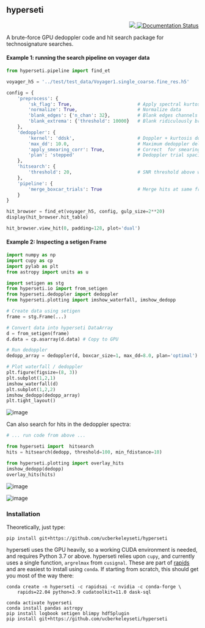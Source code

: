 ## hyperseti

<p align="right">
<a href="https://codecov.io/github/UCBerkeleySETI/hyperseti" > 
 <img src="https://codecov.io/github/UCBerkeleySETI/hyperseti/branch/master/graph/badge.svg?token=YGW53OTFQA"/> 
 </a>
<a href='https://hyperseti.readthedocs.io/en/latest/?badge=latest'>
    <img src='https://readthedocs.org/projects/hyperseti/badge/?version=latest' alt='Documentation Status' />
</a>
</p>

A brute-force GPU dedoppler code and hit search package for technosignature searches.


#### Example 1: running the search pipeline on voyager data

```python
from hyperseti.pipeline import find_et

voyager_h5 = '../test/test_data/Voyager1.single_coarse.fine_res.h5'

config = {
    'preprocess': {
        'sk_flag': True,                        # Apply spectral kurtosis flagging
        'normalize': True,                      # Normalize data
        'blank_edges': {'n_chan': 32},          # Blank edges channels
        'blank_extrema': {'threshold': 10000}   # Blank ridiculously bright signals before search
    },
    'dedoppler': {
        'kernel': 'ddsk',                       # Doppler + kurtosis doppler (ddsk)
        'max_dd': 10.0,                         # Maximum dedoppler delay, 10 Hz/s
        'apply_smearing_corr': True,            # Correct  for smearing within dedoppler kernel 
        'plan': 'stepped'                       # Dedoppler trial spacing plan (stepped = less memory)
    },
    'hitsearch': {
        'threshold': 20,                        # SNR threshold above which to consider a hit
    },
    'pipeline': {
        'merge_boxcar_trials': True             # Merge hits at same frequency that are found in multiple boxcars
    }
}

hit_browser = find_et(voyager_h5, config, gulp_size=2**20)
display(hit_browser.hit_table)

hit_browser.view_hit(0, padding=128, plot='dual')

```

#### Example 2: Inspecting a setigen Frame

```python
import numpy as np
import cupy as cp
import pylab as plt
from astropy import units as u

import setigen as stg
from hyperseti.io import from_setigen
from hyperseti.dedoppler import dedoppler
from hyperseti.plotting import imshow_waterfall, imshow_dedopp

# Create data using setigen
frame = stg.Frame(...)

# Convert data into hyperseti DataArray
d = from_setigen(frame)
d.data = cp.asarray(d.data) # Copy to GPU

# Run dedoppler
dedopp_array = dedoppler(d, boxcar_size=1, max_dd=8.0, plan='optimal')

# Plot waterfall / dedoppler
plt.figure(figsize=(8, 3))
plt.subplot(1,2,1)
imshow_waterfall(d)
plt.subplot(1,2,2)
imshow_dedopp(dedopp_array)
plt.tight_layout()
```

![image](https://user-images.githubusercontent.com/713251/164058073-88ccf3b1-b4a1-4160-b650-fca37770f96d.png)

Can also search for hits in the dedoppler spectra:

```python
# ... run code from above ...  

from hyperseti import  hitsearch
hits = hitsearch(dedopp, threshold=100, min_fdistance=10)

from hyperseti.plotting import overlay_hits
imshow_dedopp(dedopp)
overlay_hits(hits)
```

![image](https://user-images.githubusercontent.com/713251/164058025-ab8a3d7a-ffa5-4437-b01b-6c8d6a29cd7c.png)

![image](https://user-images.githubusercontent.com/713251/164058051-9b511f50-d0d0-4058-b512-c062cc7d7964.png)


### Installation

Theoretically, just type:

```
pip install git+https://github.com/ucberkeleyseti/hyperseti
```

hyperseti uses the GPU heavily, so a working CUDA environment is needed, and
requires Python 3.7 or above.
hyperseti relies upon `cupy`, and currently uses a single function, 
`argrelmax` from `cusignal`. These are part of [rapids](https://rapids.ai/start.html)
and are easiest to install using `conda`. If starting from scratch, this should get you most of
the way there:

```
conda create -n hyperseti -c rapidsai -c nvidia -c conda-forge \
    rapids=22.04 python=3.9 cudatoolkit=11.0 dask-sql 

conda activate hyperseti
conda install pandas astropy
pip install logbook setigen blimpy hdf5plugin
pip install git+https://github.com/ucberkeleyseti/hyperseti
```
